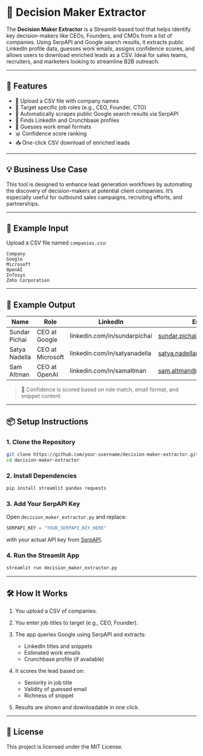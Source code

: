 # 🧠 Decision Maker Extractor

The **Decision Maker Extractor** is a Streamlit-based tool that helps identify key decision-makers like CEOs, Founders, and CMOs from a list of companies. Using SerpAPI and Google search results, it extracts public LinkedIn profile data, guesses work emails, assigns confidence scores, and allows users to download enriched leads as a CSV. Ideal for sales teams, recruiters, and marketers looking to streamline B2B outreach.

---

## 🚀 Features

- 📄 Upload a CSV file with company names
- 🎯 Target specific job roles (e.g., CEO, Founder, CTO)
- 🔎 Automatically scrapes public Google search results via SerpAPI
- 🔗 Finds LinkedIn and Crunchbase profiles
- 📧 Guesses work email formats
- 📊 Confidence score ranking
- 📥 One-click CSV download of enriched leads

---

## 💡 Business Use Case

This tool is designed to enhance lead generation workflows by automating the discovery of decision-makers at potential client companies. It’s especially useful for outbound sales campaigns, recruiting efforts, and partnerships.

---

## 📂 Example Input

Upload a CSV file named `companies.csv`:

```csv
Company
Google
Microsoft
OpenAI
Infosys
Zoho Corporation
````

---

## 🧪 Example Output

| Name          | Role             | LinkedIn                     | Email                                                             | Confidence | Company   | Crunchbase                            |
| ------------- | ---------------- | ---------------------------- | ----------------------------------------------------------------- | ---------- | --------- | ------------------------------------- |
| Sundar Pichai | CEO at Google    | linkedin.com/in/sundarpichai | [sundar.pichai@google.com](mailto:sundar.pichai@google.com)       | 100        | Google    | crunchbase.com/organization/google    |
| Satya Nadella | CEO at Microsoft | linkedin.com/in/satyanadella | [satya.nadella@microsoft.com](mailto:satya.nadella@microsoft.com) | 100        | Microsoft | crunchbase.com/organization/microsoft |
| Sam Altman    | CEO at OpenAI    | linkedin.com/in/samaltman    | [sam.altman@openai.com](mailto:sam.altman@openai.com)             | 100        | OpenAI    | crunchbase.com/organization/openai    |

> 📌 Confidence is scored based on role match, email format, and snippet content.

---

## 📦 Setup Instructions

### 1. Clone the Repository

```bash
git clone https://github.com/your-username/decision-maker-extractor.git
cd decision-maker-extractor
```

### 2. Install Dependencies

```bash
pip install streamlit pandas requests
```

### 3. Add Your SerpAPI Key

Open `decision_maker_extractor.py` and replace:

```python
SERPAPI_KEY = "YOUR_SERPAPI_KEY_HERE"
```

with your actual API key from [SerpAPI](https://serpapi.com/).

### 4. Run the Streamlit App

```bash
streamlit run decision_maker_extractor.py
```

---

## 🛠️ How It Works

1. You upload a CSV of companies.
2. You enter job titles to target (e.g., CEO, Founder).
3. The app queries Google using SerpAPI and extracts:

   * LinkedIn titles and snippets
   * Estimated work emails
   * Crunchbase profile (if available)
4. It scores the lead based on:

   * Seniority in job title
   * Validity of guessed email
   * Richness of snippet
5. Results are shown and downloadable in one click.

---

## 📄 License

This project is licensed under the MIT License.
